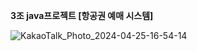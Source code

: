 **3조 java프로젝트 [항공권 예매 시스템]**


![KakaoTalk_Photo_2024-04-25-16-54-14](https://github.com/yonghyuny/three/assets/160247304/5f61e42b-6b47-46b7-b2d7-58117f79e0c6)
